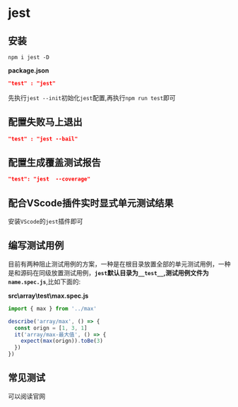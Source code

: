 # jest

## 安装

``` shell
npm i jest -D
```

**package.json**

``` json
"test" : "jest"
```

先执行`jest --init`初始化`jest`配置,再执行`npm run test`即可

## 配置失败马上退出

``` json
"test" : "jest --bail"
```

## 配置生成覆盖测试报告

``` json
"test": "jest  --coverage"
```

## 配合VScode插件实时显式单元测试结果

安装`VScode`的`jest`插件即可

## 编写测试用例

目前有两种阻止测试用例的方案，一种是在根目录放置全部的单元测试用例，一种是和源码在同级放置测试用例，**`jest`默认目录为`__test__`,测试用例文件为`name.spec.js`**,比如下面的:

**src\array\\__test__\max.spec.js**

```js
import { max } from '../max'

describe('array/max', () => {
  const orign = [1, 3, 1]
  it('array/max-最大值', () => {
    expect(max(orign)).toBe(3)
  })
})

```

## 常见测试

可以阅读官网